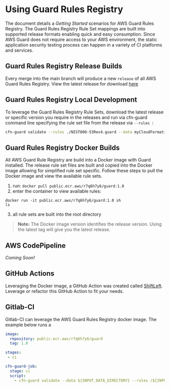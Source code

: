 # Using Guard Rules Registry

The document details a *Getting Started* scenarios for AWS Guard Rules Registry. The Guard Rules Registry Rule Set mappings are built into supported release formats enabling quick and easy consumption. Since AWS Guard does not require access to your AWS environment, the static application security testing process can happen in a variety of CI platforms and services.


## Guard Rules Registry Release Builds

Every merge into the main branch will produce a new `release` of all AWS Guard Rules Registry. View the latest release for download [here](TODO)


## Guard Rules Registry Local Development

To leverage the Guard Rules Registry Rule Sets, download the latest release or specific version you require in the releases and run via cfn-guard command line specifying the rule set file from the release via `--rules `:

```sh
cfn-guard validate --rules ./NIST800-53Rev4.guard --data myCloudFormation.yml --show-summary fail -p
```

## Guard Rules Registry Docker Builds

All AWS Guard Rule Registry are build into a Docker image with Guard installed. The release rule set files are built and copied into the Docker image allowing for simplified rule set specific. Follow these steps to pull the Docker image and view the available rule sets.

1. run: `docker pull public.ecr.aws/r7q6h7y6/guard:1.0`
2. enter the container to view available rules:
  ```
  docker run -it public.ecr.aws/r7q6h7y6/guard:1.0 sh
  ls
  ```
3. all rule sets are built into the root directory

> **Note:** The Docker image version identifies the release version. Using the latest tag will give you the latest release.

## AWS CodePipeline

*Coming Soon!*

## GitHub Actions

Leveraging the Docker image, a GitHub Action was created called [ShiftLeft](github.com/grolston/ShiftLeft). Leverage or refactor this GitHub Action to fit your needs.

## Gitlab-CI

Gitlab-CI can leverage the AWS Guard Rules Registry docker image. The example below runs a

```yml
image:
  repository: public.ecr.aws/r7q6h7y6/guard
  tag: 1.0

stages:
 - ci

cfn-guard-job:
  stage: ci
  script:
    - cfn-guard validate --data ${INPUT_DATA_DIRECTORY} --rules /${INPUT_RULE_SET_NAME}.guard --show-summary fail -p

```